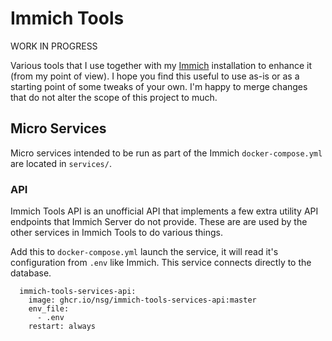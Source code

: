 # Immich Tools

WORK IN PROGRESS

Various tools that I use together with my [Immich](https://immich.app) installation to enhance it (from my point of view). I hope you find this useful to use as-is or as a starting point of some tweaks of your own. I'm happy to merge changes that do not alter the scope of this project to much.

## Micro Services

Micro services intended to be run as part of the Immich `docker-compose.yml` are located in `services/`.

### API

Immich Tools API is an unofficial API that implements a few extra
utility API endpoints that Immich Server do not provide. These are
are used by the other services in Immich Tools to do various things.

Add this to `docker-compose.yml` launch the service, it will read it's configuration from `.env` like Immich. This service connects directly to the database.

```
  immich-tools-services-api:
    image: ghcr.io/nsg/immich-tools-services-api:master
    env_file:
      - .env
    restart: always
```

